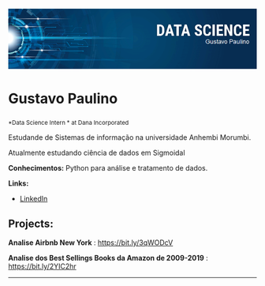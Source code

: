 
<p align="center">
  <img src="banner.png" >
</p>

# Gustavo Paulino
<sub>*Data Science Intern * at Dana Incorporated </sub>


Estudande de Sistemas de informação na universidade Anhembi Morumbi. 

Atualmente estudando ciência de dados em  Sigmoidal

**Conhecimentos:** Python para análise e tratamento de dados.

**Links:**
* [LinkedIn](https://www.linkedin.com/in/gustavo-paulino-8597a1184/)



## Projects:
**Analise Airbnb New York** : https://bit.ly/3qWODcV

**Analise dos Best Sellings Books da Amazon de 2009-2019** : https://bit.ly/2YIC2hr


---






